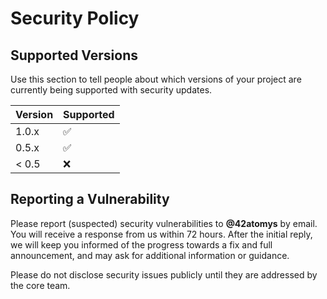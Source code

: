 # Security Policy

## Supported Versions

Use this section to tell people about which versions of your project are currently being supported with security updates.

| Version | Supported          |
| ------- | ------------------ |
| 1.0.x   | :white_check_mark: |
| 0.5.x   | :white_check_mark: |
| < 0.5   | :x:                |

## Reporting a Vulnerability

Please report (suspected) security vulnerabilities to **@42atomys** by email. You will receive a response from us within 72 hours.
After the initial reply, we will keep you informed of the progress towards a fix and full announcement, and may ask for additional information or guidance.

Please do not disclose security issues publicly until they are addressed by the core team.
